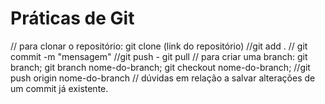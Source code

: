 # Práticas de Git
// para clonar o repositório: git clone (link do repositório)
//git add .
// git commit -m "mensagem"
//git push - git pull
// para criar uma branch: git branch; git branch nome-do-branch; git checkout nome-do-branch; 
//git push origin nome-do-branch
// dúvidas em relação a salvar alterações de um commit já existente.



